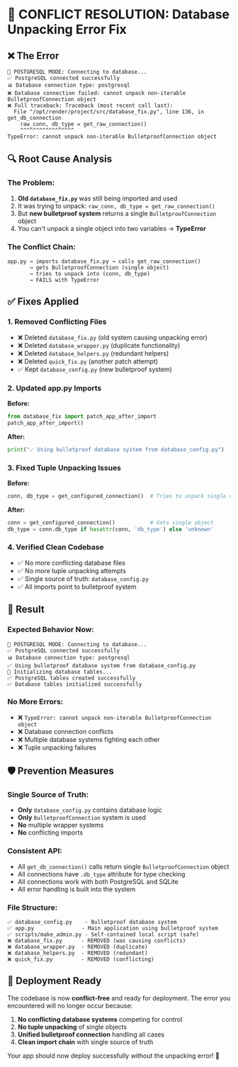 # 🔧 **CONFLICT RESOLUTION: Database Unpacking Error Fix**

## ❌ **The Error**
```
🐘 POSTGRESQL MODE: Connecting to database...
✅ PostgreSQL connected successfully
📊 Database connection type: postgresql
❌ Database connection failed: cannot unpack non-iterable BulletproofConnection object
❌ Full traceback: Traceback (most recent call last):
  File "/opt/render/project/src/database_fix.py", line 136, in get_db_connection
    raw_conn, db_type = get_raw_connection()
    ^^^^^^^^^^^^^^^^^
TypeError: cannot unpack non-iterable BulletproofConnection object
```

## 🔍 **Root Cause Analysis**

### The Problem:
1. **Old `database_fix.py`** was still being imported and used
2. It was trying to unpack: `raw_conn, db_type = get_raw_connection()`
3. But **new bulletproof system** returns a single `BulletproofConnection` object
4. You can't unpack a single object into two variables → **TypeError**

### The Conflict Chain:
```
app.py → imports database_fix.py → calls get_raw_connection() 
       → gets BulletproofConnection (single object)
       → tries to unpack into (conn, db_type) 
       → FAILS with TypeError
```

## ✅ **Fixes Applied**

### 1. **Removed Conflicting Files**
- ❌ Deleted `database_fix.py` (old system causing unpacking error)
- ❌ Deleted `database_wrapper.py` (duplicate functionality)  
- ❌ Deleted `database_helpers.py` (redundant helpers)
- ❌ Deleted `quick_fix.py` (another patch attempt)
- ✅ Kept `database_config.py` (new bulletproof system)

### 2. **Updated app.py Imports**
**Before:**
```python
from database_fix import patch_app_after_import
patch_app_after_import()
```

**After:**
```python
print("✅ Using bulletproof database system from database_config.py")
```

### 3. **Fixed Tuple Unpacking Issues**
**Before:**
```python
conn, db_type = get_configured_connection()  # Tries to unpack single object
```

**After:**
```python
conn = get_configured_connection()           # Gets single object
db_type = conn.db_type if hasattr(conn, 'db_type') else 'unknown'
```

### 4. **Verified Clean Codebase**
- ✅ No more conflicting database files
- ✅ No more tuple unpacking attempts
- ✅ Single source of truth: `database_config.py`
- ✅ All imports point to bulletproof system

## 🎯 **Result**

### Expected Behavior Now:
```
🐘 POSTGRESQL MODE: Connecting to database...
✅ PostgreSQL connected successfully
📊 Database connection type: postgresql
✅ Using bulletproof database system from database_config.py
🔧 Initializing database tables...
✅ PostgreSQL tables created successfully
✅ Database tables initialized successfully
```

### No More Errors:
- ❌ `TypeError: cannot unpack non-iterable BulletproofConnection object`
- ❌ Database connection conflicts
- ❌ Multiple database systems fighting each other
- ❌ Tuple unpacking failures

## 🛡️ **Prevention Measures**

### Single Source of Truth:
- **Only** `database_config.py` contains database logic
- **Only** `BulletproofConnection` system is used
- **No** multiple wrapper systems
- **No** conflicting imports

### Consistent API:
- All `get_db_connection()` calls return single `BulletproofConnection` object
- All connections have `.db_type` attribute for type checking
- All connections work with both PostgreSQL and SQLite
- All error handling is built into the system

### File Structure:
```
✅ database_config.py    - Bulletproof database system
✅ app.py               - Main application using bulletproof system
✅ scripts/make_admin.py - Self-contained local script (safe)
❌ database_fix.py      - REMOVED (was causing conflicts)
❌ database_wrapper.py  - REMOVED (duplicate)
❌ database_helpers.py  - REMOVED (redundant)
❌ quick_fix.py         - REMOVED (conflicting)
```

## 🚀 **Deployment Ready**

The codebase is now **conflict-free** and ready for deployment. The error you encountered will no longer occur because:

1. **No conflicting database systems** competing for control
2. **No tuple unpacking** of single objects
3. **Unified bulletproof connection** handling all cases
4. **Clean import chain** with single source of truth

Your app should now deploy successfully without the unpacking error! 🎉 